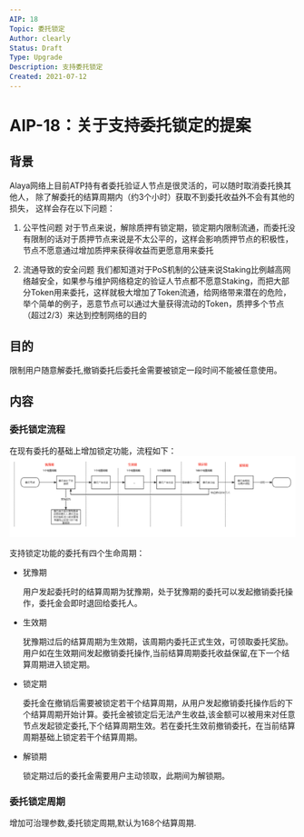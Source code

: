 ```yaml
---
AIP: 18
Topic: 委托锁定
Author: clearly
Status: Draft 
Type: Upgrade
Description: 支持委托锁定
Created: 2021-07-12
---
```


# AIP-18：关于支持委托锁定的提案

## 背景
Alaya网络上目前ATP持有者委托验证人节点是很灵活的，可以随时取消委托换其他人， 除了解委托的结算周期内（约3个小时）获取不到委托收益外不会有其他的损失， 这样会存在以下问题：

1. 公平性问题
对于节点来说，解除质押有锁定期，锁定期内限制流通，而委托没有限制的话对于质押节点来说是不太公平的，这样会影响质押节点的积极性，节点不愿意通过增加质押来获得收益而更愿意用来委托

2. 流通导致的安全问题
我们都知道对于PoS机制的公链来说Staking比例越高网络越安全，如果参与维护网络稳定的验证人节点都不愿意Staking，而把大部分Token用来委托，这样就极大增加了Token流通，给网络带来潜在的危险，举个简单的例子，恶意节点可以通过大量获得流动的Token，质押多个节点（超过2/3）来达到控制网络的目的


## 目的
限制用户随意解委托,撤销委托后委托金需要被锁定一段时间不能被任意使用。

## 内容

### 委托锁定流程
在现有委托的基础上增加锁定功能，流程如下：
![委托锁定](./images/委托锁定-ch.png "委托锁定流程")

支持锁定功能的委托有四个生命周期：

- 犹豫期

  用户发起委托时的结算周期为犹豫期，处于犹豫期的委托可以发起撤销委托操作，委托金会即时退回给委托人。

- 生效期

  犹豫期过后的结算周期为生效期，该周期内委托正式生效，可领取委托奖励。用户如在生效期间发起撤销委托操作,当前结算周期委托收益保留,在下一个结算周期进入锁定期。

- 锁定期

  委托金在撤销后需要被锁定若干个结算周期，从用户发起撤销委托操作后的下个结算周期开始计算。委托金被锁定后无法产生收益,该金额可以被用来对任意节点发起锁定委托,下个结算周期生效。若在委托生效前撤销委托，在当前结算周期基础上锁定若干个结算周期。

- 解锁期

  锁定期过后的委托金需要用户主动领取，此期间为解锁期。


### 委托锁定周期

增加可治理参数,委托锁定周期,默认为168个结算周期.








